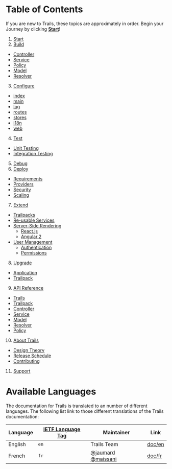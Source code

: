 # Table of Contents

If you are new to Trails, these topics are approximately in order. Begin your Journey by clicking [**Start**](/en/start.md)!

1. [Start](en/start.md)
2. [Build](en/build/)
  - [Controller](en/build/controller.md)
  - [Service](en/build/service.md)
  - [Policy](en/build/policy.md)
  - [Model](en/build/model.md)
  - [Resolver](en/build/resolver.md)
3. [Configure](en/config/)
  - [index](en/config/manifest.md)
  - [main](en/config/main.md)
  - [log](en/config/log.md)
  - [routes](en/config/routes.md)
  - [stores](en/config/stores.md)
  - [i18n](en/config/i18n.md)
  - [web](en/config/web.md)
4. [Test](en/test/)
  - [Unit Testing](en/test/unit.md)
  - [Integration Testing](en/test/integration.md)
5. [Debug](en/debug/)
6. [Deploy](en/deploy/)
  - [Requirements](en/deploy/requirements.md)
  - [Providers](en/deploy/providers.md)
  - [Security](en/deploy/security.md)
  - [Scaling](en/deploy/scaling.md)
7. [Extend](en/extend/)
  - [Trailpacks](en/extend/trailpack.md)
  - [Re-usable Services](en/extend/service.md)
  - [Server-Side Rendering](en/extend/views/)
    - [React.js](en/extend/views/react.md)
    - [Angular 2](en/extend/views/ng2.md)
  - [User Management](en/extend/users/)
    - [Authentication](en/extend/users/auth.md)
    - [Permissions](en/extend/users/permissions.md)
8. [Upgrade](en/upgrade/)
  - [Application](en/upgrade/app.md)
  - [Trailpack](en/upgrade/trailpack.md)
9. [API Reference](en/ref/)
  - [Trails](en/ref/trails.md)
  - [Trailpack](en/ref/trailpack.md)
  - [Controller](en/ref/controller.md)
  - [Service](en/ref/service.md)
  - [Model](en/ref/model.md)
  - [Resolver](en/ref/resolver.md)
  - [Policy](en/ref/policy.md)
10. [About Trails](en/about/)
  - [Design Theory](en/about/theory.md)
  - [Release Schedule](https://github.com/trailsjs/trails/blob/master/ROADMAP.md)
  - [Contributing](https://github.com/trailsjs/trails/blob/master/.github/CONTRIBUTING.md)
11. [Support](http://trailsjs.io/support)

# Available Languages
The documentation for Trails is translated to an number of different languages.
The following list link to those different translations of the Trails documentation:

| Language                     | <a href="https://en.wikipedia.org/wiki/IETF_language_tag" target="_blank">IETF Language Tag</a>  | Maintainer        | Link |
| ---------------------------- | ------- | ------------------ | ---------------------------------- |
| English                    | `en`    | Trails Team | [doc/en](en/) |
| French                     | `fr`    | [@jaumard](https://github.com/jaumard) [@maissani](https://github.com/maissani) | [doc/fr](fr/) |
